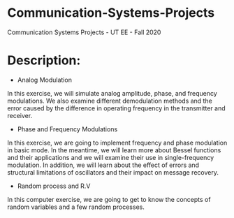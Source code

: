 # Communication-Systems-Projects
Communication Systems Projects - UT EE - Fall 2020 
# Description:
- Analog Modulation

In this exercise, we will simulate analog amplitude, phase, and frequency modulations. We also examine different demodulation methods and the error caused by the difference in operating frequency in the transmitter and receiver.
- Phase and Frequency Modulations

In this exercise, we are going to implement frequency and phase modulation in basic mode. In the meantime, we will learn more about Bessel functions and their applications and we will examine their use in single-frequency modulation. In addition, we will learn about the effect of errors and structural limitations of oscillators and their impact on message recovery.
- Random process and R.V

In this computer exercise, we are going to get to know the concepts of random variables and a few random processes.
